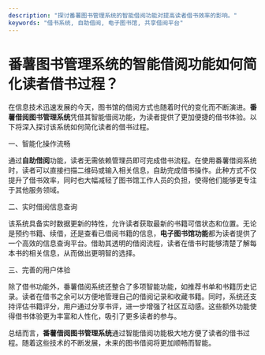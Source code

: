 ```yaml
---
description: "探讨番薯图书管理系统的智能借阅功能对提高读者借书效率的影响。"
keywords: "借书系统, 自助借阅, 电子图书馆, 共享借阅平台"
---
```

# 番薯图书管理系统的智能借阅功能如何简化读者借书过程？

在信息技术迅速发展的今天，图书馆的借阅方式也随着时代的变化而不断演进。**番薯借阅图书管理系统**凭借其智能借阅功能，为读者提供了更加便捷的借书体验。以下将深入探讨该系统如何简化读者的借书过程。

一、智能化操作流畅

通过**自助借阅**功能，读者无需依赖管理员即可完成借书流程。在使用番薯借阅系统时，读者可以直接扫描二维码或输入相关信息，自助完成借书操作。此种方式不仅提升了借书效率，同时也大幅减轻了图书馆工作人员的负担，使得他们能够更专注于其他服务领域。

二、实时借阅信息查询

该系统具备实时数据更新的特性，允许读者获取最新的书籍可借状态和位置。无论是预约书籍、续借，还是查看已借阅书籍的信息，**电子图书馆功能**都为读者提供了一个高效的信息查询平台。借助其透明的借阅流程，读者在借书时能够清楚了解每本书的相关信息，从而做出更明智的选择。

三、完善的用户体验

除了借书功能外，番薯借阅系统还整合了多项智能功能，如推荐书单和书籍历史记录。读者在借书之余可以方便地管理自己的借阅记录和收藏书籍。同时，系统还支持评估书籍评分，用户通过分享书评，进一步增强了社区互动感。这些额外功能使得借书体验更为丰富和人性化，吸引了更多读者的参与。

总结而言，**番薯借阅图书管理系统**通过智能借阅功能极大地方便了读者的借书过程。随着这些技术的不断发展，未来的图书借阅将更加顺畅而智能。
